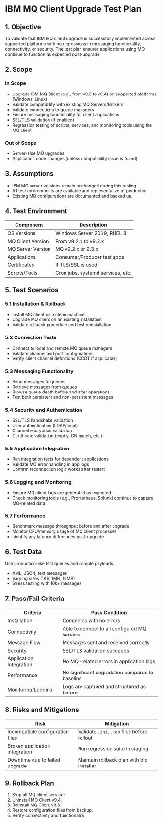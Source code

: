 
# IBM MQ Client Upgrade Test Plan

## 1. Objective

To validate that IBM MQ client upgrade is successfully implemented across supported platforms with no regressions in messaging functionality, connectivity, or security. The test plan ensures applications using MQ continue to function as expected post-upgrade.

## 2. Scope

### In Scope
- Upgrade IBM MQ Client (e.g., from v9.3 to v9.4) on supported platforms (Windows, Linux)
- Validate compatibility with existing MQ Servers/Brokers
- Validate connections to queue managers
- Ensure messaging functionality for client applications
- SSL/TLS validation (if enabled)
- Regression testing of scripts, services, and monitoring tools using the MQ client

### Out of Scope
- Server-side MQ upgrades
- Application code changes (unless compatibility issue is found)

## 3. Assumptions
- IBM MQ server versions remain unchanged during this testing.
- All test environments are available and representative of production.
- Existing MQ configurations are documented and backed up.

## 4. Test Environment

| Component          | Description                          |
|--------------------|--------------------------------------|
| OS Versions        | Windows Server 2019, RHEL 8          |
| MQ Client Version  | From v9.2.x to v9.3.x                |
| MQ Server Version  | MQ v9.2.x or 9.3.x                   |
| Applications       | Consumer/Producer test apps          |
| Certificates       | If TLS/SSL is used                   |
| Scripts/Tools      | Cron jobs, systemd services, etc.    |

## 5. Test Scenarios

### 5.1 Installation & Rollback
- Install MQ client on a clean machine
- Upgrade MQ client on an existing installation
- Validate rollback procedure and test reinstallation

### 5.2 Connection Tests
- Connect to local and remote MQ queue managers
- Validate channel and port configurations
- Verify client channel definitions (CCDT if applicable)

### 5.3 Messaging Functionality
- Send messages to queues
- Retrieve messages from queues
- Browse queue depth before and after operations
- Test both persistent and non-persistent messages

### 5.4 Security and Authentication
- SSL/TLS handshake validation
- User authentication (LDAP/local)
- Channel encryption validation
- Certificate validation (expiry, CN match, etc.)

### 5.5 Application Integration
- Run integration tests for dependent applications
- Validate MQ error handling in app logs
- Confirm reconnection logic works after restart

### 5.6 Logging and Monitoring
- Ensure MQ client logs are generated as expected
- Check monitoring tools (e.g., Prometheus, Splunk) continue to capture MQ-related data

### 5.7 Performance
- Benchmark message throughput before and after upgrade
- Monitor CPU/memory usage of MQ client processes
- Identify any latency differences post-upgrade

## 6. Test Data

Use production-like test queues and sample payloads:
- XML, JSON, text messages
- Varying sizes (1KB, 1MB, 10MB)
- Stress testing with 10k+ messages

## 7. Pass/Fail Criteria

| Criteria                              | Pass Condition                                     |
|---------------------------------------|----------------------------------------------------|
| Installation                          | Completes with no errors                           |
| Connectivity                          | Able to connect to all configured MQ servers       |
| Message Flow                          | Messages sent and received correctly               |
| Security                              | SSL/TLS validation succeeds                        |
| Application Integration               | No MQ-related errors in application logs           |
| Performance                           | No significant degradation compared to baseline    |
| Monitoring/Logging                    | Logs are captured and structured as before         |

## 8. Risks and Mitigations

| Risk                                  | Mitigation                                         |
|---------------------------------------|----------------------------------------------------|
| Incompatible configuration files      | Validate `.ini`, `.tab` files before rollout       |
| Broken application integration        | Run regression suite in staging                    |
| Downtime due to failed upgrade        | Maintain rollback plan with old installer          |

## 9. Rollback Plan

1. Stop all MQ client services.
2. Uninstall MQ Client v9.4.
3. Reinstall MQ Client v9.3.
4. Restore configuration files from backup.
5. Verify connectivity and functionality.


